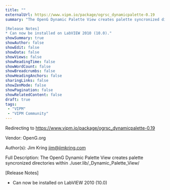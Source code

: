 ```yaml
---
title: ""
externalUrl: https://www.vipm.io/package/ogrsc_dynamicpalette-0.19
summary: "The OpenG Dynamic Palette View creates palette syncronized directories within ./user.lib/_Dynamic_Palette_View/

[Release Notes]
* Can now be installed on LabVIEW 2010 (10.0)."
showSummary: true
showAuthor: false
showEdit: false
showData: false
showViews: false
showReadingTime: false
showWordCount: false
showBreadcrumbs: false
showHeadingAnchors: false
sharingLinks: false
showZenMode: false
showPagination: false
showRelatedContent: false
draft: true
tags:
 - "VIPM"
 - "VIPM Community"
---
```


Redirecting to https://www.vipm.io/package/ogrsc_dynamicpalette-0.19

Vendor: OpenG.org

Author(s): Jim Kring <jim@jimkring.com>
 
Full Description:
The OpenG Dynamic Palette View creates palette syncronized directories within ./user.lib/_Dynamic_Palette_View/

[Release Notes]
* Can now be installed on LabVIEW 2010 (10.0)
